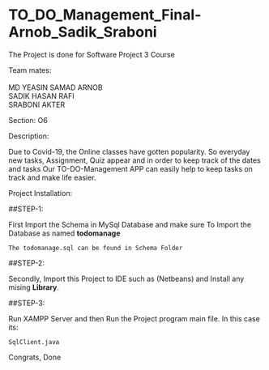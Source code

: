 # TO_DO_Management_Final-Arnob_Sadik_Sraboni

The Project is done for Software Project 3 Course

Team mates:<br><br>
        MD YEASIN SAMAD ARNOB<br>
        SADIK HASAN RAFI <br>
        SRABONI AKTER <br>

Section: O6

Description:

Due to Covid-19, the Online classes have gotten popularity. So everyday new tasks, Assignment, Quiz appear and in order to keep track of the dates and tasks Our TO-DO-Management APP can easily help to keep tasks on track and make life easier.

Project Installation:

##STEP-1:

First Import the Schema in MySql Database and make sure To Import the Database as named **todomanage**

```The todomanage.sql can be found in Schema Folder ```

##STEP-2:

Secondly, Import this Project to IDE such as (Netbeans) and Install any mising **Library**.

##STEP-3:

Run XAMPP Server and then Run the Project program main file. In this case its:

```SqlClient.java```

Congrats, Done



